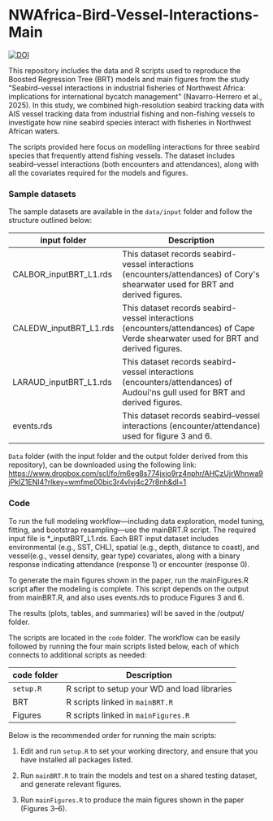 # NWAfrica-Bird-Vessel-Interactions-Main

[![DOI](https://zenodo.org/badge/DOI/10.5281/zenodo.16322470.svg)](https://doi.org/10.5281/zenodo.16322470)

This repository includes the data and R scripts used to reproduce the Boosted Regression Tree (BRT) models and main figures from the study "Seabird–vessel interactions in industrial fisheries of Northwest Africa: implications for international bycatch management" (Navarro-Herrero et al., 2025). In this study, we combined high-resolution seabird tracking data with AIS vessel tracking data from industrial fishing and non-fishing vessels to investigate how nine seabird species interact with fisheries in Northwest African waters.

The scripts provided here focus on modelling interactions for three seabird species that frequently attend fishing vessels. The dataset includes seabird–vessel interactions (both encounters and attendances), along with all the covariates required for the models and figures.

### Sample datasets

The sample datasets are available in the `data/input` folder and follow the structure outlined below:

input folder            |  Description    
----------------------- | -------------------
CALBOR_inputBRT_L1.rds  | This dataset records seabird-vessel interactions (encounters/attendances) of Cory's shearwater used for BRT and derived figures.  
CALEDW_inputBRT_L1.rds  | This dataset records seabird-vessel interactions (encounters/attendances) of Cape Verde shearwater used for BRT and derived figures.  
LARAUD_inputBRT_L1.rds  | This dataset records seabird-vessel interactions (encounters/attendances) of Audoui'ns gull used for BRT and derived figures.  
events.rds              | This dataset records seabird–vessel interactions (encounter/attendance) used for figure 3 and 6.


`Data` folder (with the input folder and the output folder derived from this repository), can be downloaded using the following link:
https://www.dropbox.com/scl/fo/m6eg8s774jxio9rz4nphr/AHCzUjrWhnwa9jPkIZ1ENI4?rlkey=wmfme00bic3r4vlvj4c27r8nh&dl=1

### Code

To run the full modeling workflow—including data exploration, model tuning, fitting, and bootstrap resampling—use the mainBRT.R script. The required input file is *_inputBRT_L1.rds. Each BRT input dataset includes environmental (e.g., SST, CHL), spatial (e.g., depth, distance to coast), and vessel(e.g., vessel density, gear type) covariates, along with a binary response indicating attendance (response 1) or encounter (response 0). 

To generate the main figures shown in the paper, run the mainFigures.R script after the modeling is complete. This script depends on the output from mainBRT.R, and also uses events.rds to produce Figures 3 and 6.

The results (plots, tables, and summaries) will be saved in the /output/ folder. 

The scripts are located in the `code` folder. The workflow can be easily followed by running the four main scripts listed below, each of which connects to additional scripts as needed:

code folder             |  Description    
----------------------- | -------------------
`setup.R`               | R script to setup your WD and load libraries 
BRT                     | R scripts linked in `mainBRT.R`  
Figures                 | R scripts linked in `mainFigures.R`

Below is the recommended order for running the main scripts:

1. Edit and run `setup.R` to set your working directory, and ensure that you have installed all packages listed.

2. Run `mainBRT.R` to train the models and test on a shared testing dataset, and generate relevant figures.

5. Run `mainFigures.R` to produce the main figures shown in the paper (Figures 3–6).



